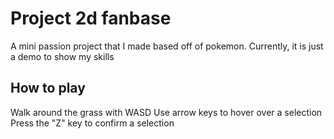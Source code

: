 # Project 2d fanbase
 A mini passion project that I made based off of pokemon. Currently, it is just a demo to show my skills
 
 ## How to play
 Walk around the grass with WASD
 Use arrow keys to hover over a selection
 Press the "Z" key to confirm a selection
